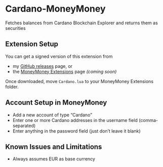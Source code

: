 # Cardano-MoneyMoney

Fetches balances from Cardano Blockchain Explorer and returns them as securities

## Extension Setup

You can get a signed version of this extension from

* my [GitHub releases](https://github.com/aaronk6/Cardano-MoneyMoney/releases/latest) page, or
* the [MoneyMoney Extensions](https://moneymoney-app.com/extensions/) page _(coming soon)_

Once downloaded, move `Cardano.lua` to your MoneyMoney Extensions folder.

## Account Setup in MoneyMoney

* Add a new account of type “Cardano”
* Enter one or more Cardano addresses in the username field (comma-separated)
* Enter anything in the password field (just don’t leave it blank)

## Known Issues and Limitations

* Always assumes EUR as base currency

